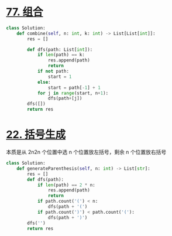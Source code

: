 # [77. 组合](https://leetcode.cn/problems/combinations/)
```python fold
class Solution:
    def combine(self, n: int, k: int) -> List[List[int]]:
        res = []

        def dfs(path: List[int]):
            if len(path) == k:
                res.append(path)
                return
            if not path:
                start = 1
            else:
                start = path[-1] + 1
            for j in range(start, n+1):
                dfs(path+[j])
        dfs([])
        return res
```
# [22. 括号生成](https://leetcode.cn/problems/generate-parentheses/)
本质是从 2n2n 个位置中选 n 个位置放左括号，剩余 n 个位置放右括号
```python fold
class Solution:
    def generateParenthesis(self, n: int) -> List[str]:
        res = []
        def dfs(path):
            if len(path) == 2 * n:
                res.append(path)
                return
            if path.count('(') < n:
                dfs(path + '(')
            if path.count(')') < path.count('('):
                dfs(path + ')')
        dfs('')
        return res
```